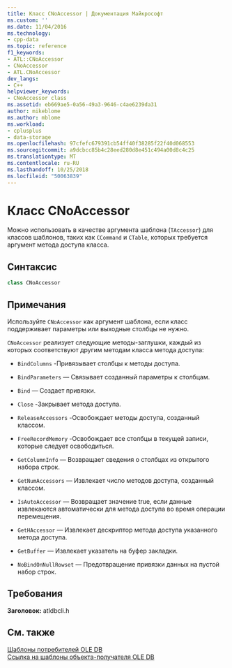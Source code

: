 ```yaml
---
title: Класс CNoAccessor | Документация Майкрософт
ms.custom: ''
ms.date: 11/04/2016
ms.technology:
- cpp-data
ms.topic: reference
f1_keywords:
- ATL::CNoAccessor
- CNoAccessor
- ATL.CNoAccessor
dev_langs:
- C++
helpviewer_keywords:
- CNoAccessor class
ms.assetid: eb669ae5-0a56-49a3-9646-c4ae6239da31
author: mikeblome
ms.author: mblome
ms.workload:
- cplusplus
- data-storage
ms.openlocfilehash: 97cfefc679391cb54ff40f38285f22f40d068553
ms.sourcegitcommit: a9dcbcc85b4c28eed280d8e451c494a00d8c4c25
ms.translationtype: MT
ms.contentlocale: ru-RU
ms.lasthandoff: 10/25/2018
ms.locfileid: "50063839"
---
```

# <a name="cnoaccessor-class"></a>Класс CNoAccessor

Можно использовать в качестве аргумента шаблона (`TAccessor`) для классов шаблонов, таких как `CCommand` и `CTable`, которых требуется аргумент метода доступа класса.

## <a name="syntax"></a>Синтаксис

```cpp
class CNoAccessor
```

## <a name="remarks"></a>Примечания

Используйте `CNoAccessor` как аргумент шаблона, если класс поддерживает параметры или выходные столбцы не нужно.

`CNoAccessor` реализует следующие методы-заглушки, каждый из которых соответствуют другим методам класса метода доступа:

- `BindColumns` -Привязывает столбцы к методы доступа.

- `BindParameters` — Связывает созданный параметры к столбцам.

- `Bind` — Создает привязки.

- `Close` -Закрывает метода доступа.

- `ReleaseAccessors` -Освобождает методы доступа, созданный классом.

- `FreeRecordMemory` -Освобождает все столбцы в текущей записи, которые следует освободиться.

- `GetColumnInfo` — Возвращает сведения о столбцах из открытого набора строк.

- `GetNumAccessors` — Извлекает число методов доступа, созданный классом.

- `IsAutoAccessor` — Возвращает значение true, если данные извлекаются автоматически для метода доступа во время операции перемещения.

- `GetHAccessor` — Извлекает дескриптор метода доступа указанного метода доступа.

- `GetBuffer` — Извлекает указатель на буфер закладки.

- `NoBindOnNullRowset` — Предотвращение привязки данных на пустой набор строк.

## <a name="requirements"></a>Требования

**Заголовок:** atldbcli.h

## <a name="see-also"></a>См. также

[Шаблоны потребителей OLE DB](../../data/oledb/ole-db-consumer-templates-cpp.md)<br/>
[Ссылка на шаблоны объекта-получателя OLE DB](../../data/oledb/ole-db-consumer-templates-reference.md)